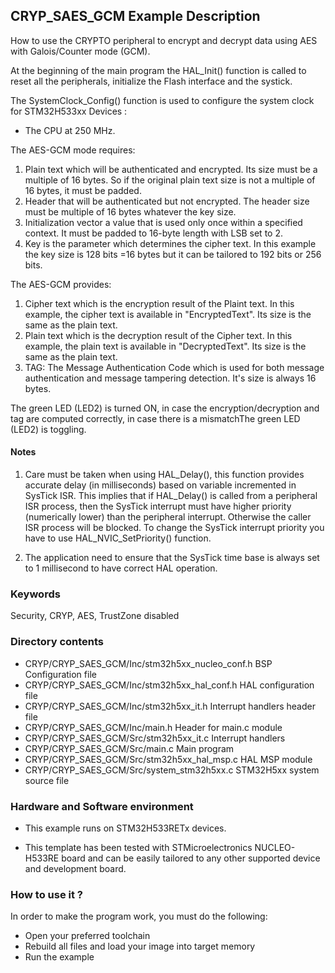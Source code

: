 ## <b>CRYP_SAES_GCM Example Description</b>

How to use the CRYPTO peripheral to encrypt and decrypt data using AES with
Galois/Counter mode (GCM).

At the beginning of the main program the HAL_Init() function is called to reset
all the peripherals, initialize the Flash interface and the systick.

The SystemClock_Config() function is used to configure the system clock for STM32H533xx Devices :

  - The CPU at 250 MHz.

The AES-GCM mode requires:
1. Plain text which will be authenticated and encrypted. Its size must be a
   multiple of 16 bytes. So if the original plain text size is not a multiple
   of 16 bytes, it must be padded.
2. Header that will be authenticated but not encrypted. The header size must be
   multiple of 16 bytes whatever the key size.
3. Initialization vector a value that is used only once within a specified
   context. It must be padded to 16-byte length with LSB set to 2.
4. Key is the parameter which determines the cipher text. In this example the
   key size is 128 bits =16 bytes but it can be tailored to 192 bits or 256 bits.

The AES-GCM provides:
1. Cipher text which is the encryption result of the Plaint text. In this
   example, the cipher text is available in "EncryptedText".
   Its size is the same as the plain text.
2. Plain text which is the decryption result of the Cipher text. In this
   example, the plain text is available in "DecryptedText".
   Its size is the same as the plain text.
3. TAG: The Message Authentication Code which is used for both message
   authentication and message tampering detection. It's size is always 16 bytes.

The green LED (LED2) is turned ON, in case the encryption/decryption and tag are
computed correctly, in case there is a mismatchThe green LED (LED2) is toggling.

#### <b>Notes</b>

 1. Care must be taken when using HAL_Delay(), this function provides accurate delay (in milliseconds)
    based on variable incremented in SysTick ISR. This implies that if HAL_Delay() is called from
    a peripheral ISR process, then the SysTick interrupt must have higher priority (numerically lower)
    than the peripheral interrupt. Otherwise the caller ISR process will be blocked.
    To change the SysTick interrupt priority you have to use HAL_NVIC_SetPriority() function.

 2. The application need to ensure that the SysTick time base is always set to 1 millisecond
    to have correct HAL operation.

### <b>Keywords</b>

Security, CRYP, AES, TrustZone disabled

### <b>Directory contents</b>

  - CRYP/CRYP_SAES_GCM/Inc/stm32h5xx_nucleo_conf.h        BSP Configuration file
  - CRYP/CRYP_SAES_GCM/Inc/stm32h5xx_hal_conf.h           HAL configuration file
  - CRYP/CRYP_SAES_GCM/Inc/stm32h5xx_it.h                 Interrupt handlers header file
  - CRYP/CRYP_SAES_GCM/Inc/main.h                         Header for main.c module
  - CRYP/CRYP_SAES_GCM/Src/stm32h5xx_it.c                 Interrupt handlers
  - CRYP/CRYP_SAES_GCM/Src/main.c                         Main program
  - CRYP/CRYP_SAES_GCM/Src/stm32h5xx_hal_msp.c            HAL MSP module
  - CRYP/CRYP_SAES_GCM/Src/system_stm32h5xx.c             STM32H5xx system source file

### <b>Hardware and Software environment</b>

  - This example runs on STM32H533RETx devices.

  - This template has been tested with STMicroelectronics NUCLEO-H533RE
    board and can be easily tailored to any other supported device
    and development board.

### <b>How to use it ?</b>

In order to make the program work, you must do the following:
 - Open your preferred toolchain
 - Rebuild all files and load your image into target memory
 - Run the example


